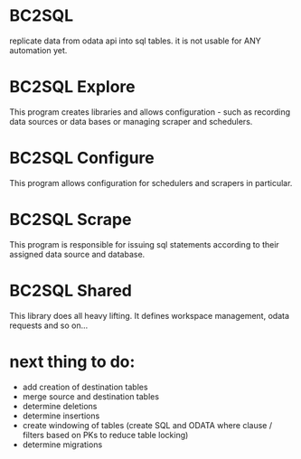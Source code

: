 # BC2SQL
replicate data from odata api into sql tables.
it is not usable for ANY automation yet.

# BC2SQL Explore
This program creates libraries and allows configuration - such as recording data sources or data bases or managing scraper and schedulers.

# BC2SQL Configure
This program allows configuration for schedulers and scrapers in particular.

# BC2SQL Scrape
This program is responsible for issuing sql statements according to their assigned data source and database.

# BC2SQL Shared
This library does all heavy lifting.
It defines workspace management, odata requests and so on...

# next thing to do:
- add creation of destination tables
- merge source and destination tables
- determine deletions
- determine insertions
- create windowing of tables (create SQL and ODATA where clause / filters based on PKs to reduce table locking)
- determine migrations
